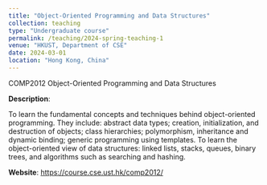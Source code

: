 ```yaml
---
title: "Object-Oriented Programming and Data Structures"
collection: teaching
type: "Undergraduate course"
permalink: /teaching/2024-spring-teaching-1
venue: "HKUST, Department of CSE"
date: 2024-03-01
location: "Hong Kong, China"
---
```


COMP2012 Object-Oriented Programming and Data Structures

**Description**:

To learn the fundamental concepts and techniques behind object-oriented programming. They include: abstract data types; creation, initialization, and destruction of objects; class hierarchies; polymorphism, inheritance and dynamic binding; generic programming using templates. To learn the object-oriented view of data structures: linked lists, stacks, queues, binary trees, and algorithms such as searching and hashing.

**Website**: https://course.cse.ust.hk/comp2012/
